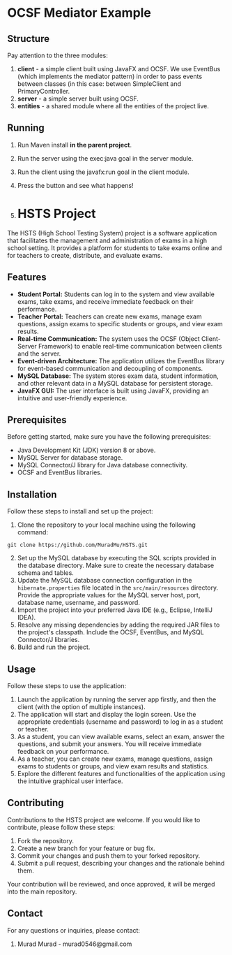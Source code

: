 # OCSF Mediator Example

## Structure
Pay attention to the three modules:
1. **client** - a simple client built using JavaFX and OCSF. We use EventBus (which implements the mediator pattern) in order to pass events between classes (in this case: between SimpleClient and PrimaryController.
2. **server** - a simple server built using OCSF.
3. **entities** - a shared module where all the entities of the project live.

## Running
1. Run Maven install **in the parent project**.
2. Run the server using the exec:java goal in the server module.
3. Run the client using the javafx:run goal in the client module.
4. Press the button and see what happens!

5. <h1>HSTS Project</h1>

<p>The HSTS (High School Testing System) project is a software application that facilitates the management and administration of exams in a high school setting. It provides a platform for students to take exams online and for teachers to create, distribute, and evaluate exams.</p>

<h2>Features</h2>

<ul>
  <li><strong>Student Portal:</strong> Students can log in to the system and view available exams, take exams, and receive immediate feedback on their performance.</li>
  <li><strong>Teacher Portal:</strong> Teachers can create new exams, manage exam questions, assign exams to specific students or groups, and view exam results.</li>
  <li><strong>Real-time Communication:</strong> The system uses the OCSF (Object Client-Server Framework) to enable real-time communication between clients and the server.</li>
  <li><strong>Event-driven Architecture:</strong> The application utilizes the EventBus library for event-based communication and decoupling of components.</li>
  <li><strong>MySQL Database:</strong> The system stores exam data, student information, and other relevant data in a MySQL database for persistent storage.</li>
  <li><strong>JavaFX GUI:</strong> The user interface is built using JavaFX, providing an intuitive and user-friendly experience.</li>
</ul>

<h2>Prerequisites</h2>

<p>Before getting started, make sure you have the following prerequisites:</p>

<ul>
  <li>Java Development Kit (JDK) version 8 or above.</li>
  <li>MySQL Server for database storage.</li>
  <li>MySQL Connector/J library for Java database connectivity.</li>
  <li>OCSF and EventBus libraries.</li>
</ul>

<h2>Installation</h2>

<p>Follow these steps to install and set up the project:</p>

<ol>
  <li>Clone the repository to your local machine using the following command:</li>
</ol>

<pre><code>git clone https://github.com/MuradMu/HSTS.git</code></pre>

<ol start="2">
  <li>Set up the MySQL database by executing the SQL scripts provided in the database directory. Make sure to create the necessary database schema and tables.</li>
  <li>Update the MySQL database connection configuration in the <code>hibernate.properties</code> file located in the <code>src/main/resources</code> directory. Provide the appropriate values for the MySQL server host, port, database name, username, and password.</li>
  <li>Import the project into your preferred Java IDE (e.g., Eclipse, IntelliJ IDEA).</li>
  <li>Resolve any missing dependencies by adding the required JAR files to the project's classpath. Include the OCSF, EventBus, and MySQL Connector/J libraries.</li>
  <li>Build and run the project.</li>
</ol>

<h2>Usage</h2>

<p>Follow these steps to use the application:</p>

<ol>
  <li>Launch the application by running the server app firstly, and then the client (with the option of multiple instances).</li>
  <li>The application will start and display the login screen. Use the appropriate credentials (username and password) to log in as a student or teacher.</li>
  <li>As a student, you can view available exams, select an exam, answer the questions, and submit your answers. You will receive immediate feedback on your performance.</li>
  <li>As a teacher, you can create new exams, manage questions, assign exams to students or groups, and view exam results and statistics.</li>
  <li>Explore the different features and functionalities of the application using the intuitive graphical user interface.</li>
</ol>

<h2>Contributing</h2>

<p>Contributions to the HSTS project are welcome. If you would like to contribute, please follow these steps:</p>

<ol>
  <li>Fork the repository.</li>
  <li>Create a new branch for your feature or bug fix.</li>
  <li>Commit your changes and push them to your forked repository.</li>
  <li>Submit a pull request, describing your changes and the rationale behind them.</li>
</ol>

<p>Your contribution will be reviewed, and once approved, it will be merged into the main repository.</p>

<h2>Contact</h2>

<p>For any questions or inquiries, please contact:</p>

<ol>
  <li>Murad Murad - murad0546@gmail.com</li>
</ol>
